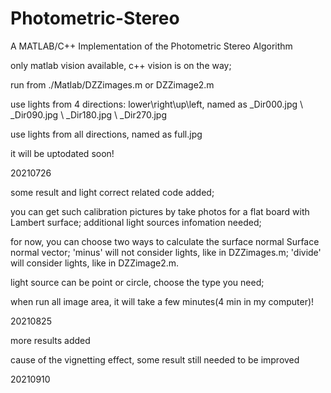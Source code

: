 # Photometric-Stereo
A MATLAB/C++ Implementation of the Photometric Stereo Algorithm

only matlab vision available, c++ vision is on the way;

run from ./Matlab/DZZimages.m or DZZimage2.m

use lights from 4 directions: lower\right\up\left, named as _Dir000.jpg \\ _Dir090.jpg \\ _Dir180.jpg \\ _Dir270.jpg

use lights from all directions, named as full.jpg

it will be uptodated soon!

20210726


some result and light correct related code added;

you can get such calibration pictures by take photos for a flat board with Lambert surface; 
additional light sources infomation needed;

for now, you can choose two ways to calculate the surface normal Surface normal vector; 'minus' will not consider lights, like in DZZimages.m; 'divide' will consider lights, like in DZZimage2.m.

light source can be point or circle, choose the type you need;

when run all image area, it will take a few minutes(4 min in my computer)!

20210825


more results added

cause of the vignetting effect, some result still needed to be improved

20210910
